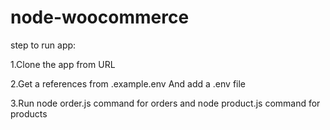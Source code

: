 # node-woocommerce

step to run app:

1.Clone the app from URL

2.Get a references from .example.env And add a .env file

3.Run node order.js command for orders and node product.js command for products
